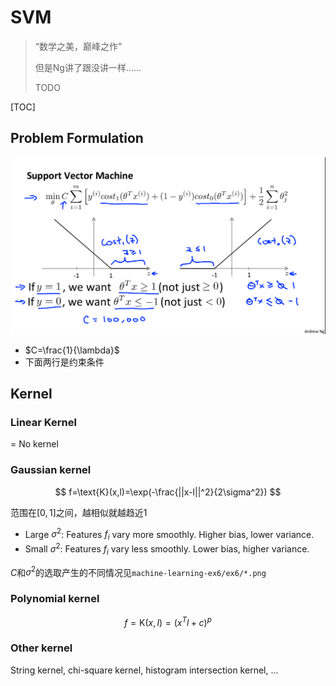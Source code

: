 # SVM

> “数学之美，巅峰之作”
>
> 但是Ng讲了跟没讲一样……
>
> TODO

[TOC]

## Problem Formulation

![](pic/svm.png)

- $C=\frac{1}{\lambda}$
- 下面两行是约束条件



## Kernel

### Linear Kernel

= No kernel

### Gaussian kernel

$$
f=\text{K}(x,l)=\exp(-\frac{||x-l||^2}{2\sigma^2})
$$

范围在$[0,1]$之间，越相似就越趋近1

- Large $\sigma^2$: Features $f_i$ vary more smoothly. Higher bias, lower variance.
- Small $\sigma^2$: Features $f_i$ vary less smoothly. Lower bias, higher variance.	

$C$和$\sigma^2$的选取产生的不同情况见`machine-learning-ex6/ex6/*.png`

### Polynomial kernel

$$
f=\text{K}(x,l)=(x^Tl+c)^p
$$

### Other kernel

String kernel, chi-square kernel, histogram intersection kernel, ...